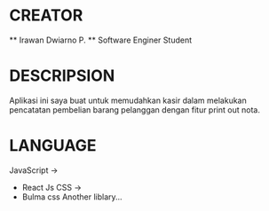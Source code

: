 # CREATOR
** Irawan Dwiarno P. **
Software Enginer Student 

# DESCRIPSION
Aplikasi ini saya buat untuk memudahkan kasir dalam melakukan pencatatan pembelian barang pelanggan dengan fitur print out nota.

# LANGUAGE
JavaScript ->
- React Js
CSS ->
- Bulma css
Another liblary...
